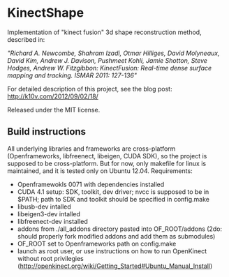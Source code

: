 KinectShape
===========

Implementation of "kinect fusion" 3d shape reconstruction method, described in:

_"Richard A. Newcombe, Shahram Izadi, Otmar Hilliges, David Molyneaux, David Kim, Andrew J. Davison, Pushmeet Kohli, Jamie Shotton, Steve Hodges, Andrew W. Fitzgibbon: KinectFusion: Real-time dense surface mapping and tracking. ISMAR 2011: 127-136"_

For detailed description of this project, see the blog post: http://k10v.com/2012/09/02/18/

Released under the MIT license.

Build instructions
------------------
All underlying libraries and frameworks are cross-platform (Openframeworks, libfreenect, libeigen, CUDA SDK), so the project is supposed to be cross-platform.
But for now, only makefile for linux is maintained, and it is tested only on Ubuntu 12.04.
Requirements:
- Openframewokls 0071 with dependencies installed
- CUDA 4.1 setup: SDK, toolkit, dev driver; nvcc is supposed to be in $PATH; path to SDK and toolkit should be specified in config.make
- libusb-dev intalled
- libeigen3-dev intalled
- libfreenect-dev installed
- addons from ./all_addons directory pasted into OF_ROOT/addons (2do: should properly fork modified addons and add them as submodules)
- OF_ROOT set to Openframeworks path on config.make
- launch as root user, or use instructions on how to run OpenKinect without root privilegies (http://openkinect.org/wiki/Getting_Started#Ubuntu_Manual_Install)